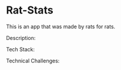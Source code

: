 # Rat-Stats
This is an app that was made by rats for rats.

Description:

Tech Stack:

Technical Challenges:
